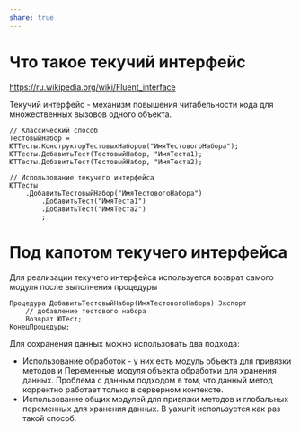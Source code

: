 ```yaml
---
share: true
---
```


# Что такое текучий интерфейс
https://ru.wikipedia.org/wiki/Fluent_interface

Текучий интерфейс - механизм повышения читабельности кода для множественных вызовов одного объекта.
```bsl
// Классический способ
ТестовыйНабор = ЮТТесты.КонструкторТестовыхНаборов("ИмяТестовогоНабора");
ЮТТесты.ДобавитьТест(ТестовыйНабор, "ИмяТеста1);
ЮТТесты.ДобавитьТест(ТестовыйНабор, "ИмяТеста2);

// Использование текучего интерфейса
ЮТТесты
	.ДобавитьТестовыйНабор("ИмяТестовогоНабора")
		.ДобавитьТест("ИмяТеста1")
		.ДобавитьТест("ИмяТеста2")
		;
```

# Под капотом текучего интерфейса
Для реализации текучего интерфейса используется возврат самого модуля после выполнения процедуры
```bsl
Процедура ДобавитьТестовыйНабор(ИмяТестовогоНабора) Экспорт
	// добавление тестового набора
	Возврат ЮТест;
КонецПроцедуры;
```
Для сохранения данных можно использовать два подхода:
- Использование обработок - у них есть модуль объекта для привязки методов и Переменные модуля объекта обработки для хранения данных. Проблема с данным подходом в том, что данный метод корректно работает только в серверном контексте.
- Использование общих модулей для привязки методов и глобальных переменных для хранения данных. В yaxunit используется как раз такой способ.